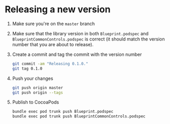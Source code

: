 # Releasing a new version

1. Make sure you're on the `master` branch

1. Make sure that the library version in both `Blueprint.podspec` and `BlueprintCommonControls.podspec` is correct (it should match the version number that you are about to release).

1. Create a commit and tag the commit with the version number
   ```bash
   git commit -am "Releasing 0.1.0."
   git tag 0.1.0
   ```

1. Push your changes
   ```bash
   git push origin master
   git push origin --tags
   ```

1. Publish to CocoaPods
   ```bash
   bundle exec pod trunk push Blueprint.podspec
   bundle exec pod trunk push BlueprintCommonControls.podspec
   ```